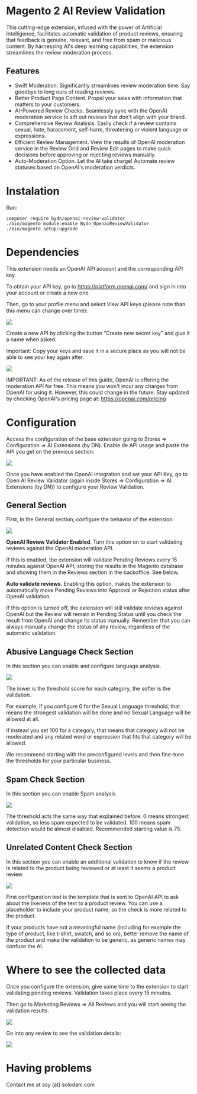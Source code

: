 # Magento 2 AI Review Validation

This cutting-edge extension, infused with the power of Artificial Intelligence, facilitates automatic validation of product reviews, ensuring that feedback is genuine, relevant, and free from spam or malicious content. By harnessing AI's deep learning capabilities, the extension streamlines the review moderation process.

## Features

- Swift Moderation. Significantly streamlines review moderation time. Say goodbye to long ours of reading reviews.
- Better Product Page Content. Propel your sales with information that matters to your customers.
- AI-Powered Review Checks. Seamlessly sync with the OpenAI moderation service to sift out reviews that don't align with your brand.
- Comprehensive Review Analysis. Easily check if a review contains sexual, hate, harassment, self-harm, threatening or violent language or expressions.
- Efficient Review Management. View the results of OpenAI moderation service in the Review Grid and Review Edit pages to make quick decisions before approving or rejecting reviews manually.
- Auto-Moderation Option. Let the AI take charge! Automate review statuses based on OpenAI's moderation verdicts.

# Instalation

Run:
```
composer require bydn/openai-review-validator
./bin/magento module:enable Bydn_OpenaiReviewValidator
./bin/magento setup:upgrade
```

# Dependencies

This extension needs an OpenAI API account and the corresponding API key.

To obtain your API key, go to https://platform.openai.com/ and sign in into your account or create a new one.

Then, go to your profile menu and select View API keys (please note than this menu can change over time):

<img src="https://github.com/danidnm/ByDN-Magento-Chatgpt-Review-Validator/blob/master/docs/1-openai-account.png" />

Create a new API by clicking the button “Create new secret key” and give it a name when asked.

Important: Copy your keys and save it in a secure place as you will not be able to see your key again after.

<img src="https://github.com/danidnm/ByDN-Magento-Chatgpt-Review-Validator/blob/master/docs/2-opena-api-keyi.png" />

IMPORTANT: As of the release of this guide, OpenAI is offering the moderation API for free. This means you won't incur any charges from OpenAI for using it. However, this could change in the future. Stay updated by checking OpenAI's pricing page at: https://openai.com/pricing

# Configuration

Access the configuration of the base extension going to Stores => Configuration => AI Extensions (by DN). Enable de API usage and paste the API you get on the previous section:

<img src="https://github.com/danidnm/ByDN-Magento-Chatgpt-Review-Validator/blob/master/docs/3-configuration.png" />

Once you have enabled the OpenAI integration and set your API Key, go to Open AI Review Validator (again inside Stores => Configuration => AI Extensions (by DN)) to configure your Review Validation.

## General Section

First, in the General section, configure the behavior of the extension:

<img src="https://github.com/danidnm/ByDN-Magento-Chatgpt-Review-Validator/blob/master/docs/4-configuration.png" />

**OpenAI Review Validator Enabled**. Turn this option on to start validating reviews against the OpenAI moderation API.

If this is enabled, the extension will validate Pending Reviews every 15 minutes against OpenAI API, storing the results in the Magento database and showing them in the Reviews section in the backoffice. See below.

**Auto validate reviews**. Enabling this option, makes the extension to automatically move Pending Reviews into Approval or Rejection status after OpenAI validation.

If this option is turned off, the extension will still validate reviews against OpenAI but the Review will remain in Pending Status until you check the result from OpenAI and change its status manually.
Remember that you can always manually change the status of any review, regardless of the automatic validation.

## Abusive Language Check Section

In this section you can enable and configure language analysis.

<img src="https://github.com/danidnm/ByDN-Magento-Chatgpt-Review-Validator/blob/master/docs/5-configuration.png" />

The lower is the threshold score for each category, the softer is the validation. 

For example, if you configure 0 for the Sexual Language threshold, that means the strongest validation will be done and no Sexual Language will be allowed at all.

If instead you set 100 for a category, that means that category will not be moderated and any related word or expression that fits that category will be allowed.

We recommend starting with the preconfigured levels and then fine-tune the thresholds for your particular business.

## Spam Check Section

In this section you can enable Spam analysis

<img src="https://github.com/danidnm/ByDN-Magento-Chatgpt-Review-Validator/blob/master/docs/6-configuration.png" />

The threshold acts the same way that explained before. 0 means strongest validation, so less spam expected to be validated. 100 means spam detection would be almost disabled. Recommended starting value is 75.

## Unrelated Content Check Section

In this section you can enable an additional validation to know if the review is related to the product being reviewed or at least it seems a product review.

<img src="https://github.com/danidnm/ByDN-Magento-Chatgpt-Review-Validator/blob/master/docs/7-configuration.png" />

First configuration text is the template that is sent to OpenAI API to ask about the likeness of the text to a product review. You can use a placeholder to include your product name, so the check is more related to the product.

If your products have not a meaningful name (including for example the type of product, like t-shirt, swatch, and so on), better remove the name of the product and make the validation to be generic, as generic names may confuse the AI.

# Where to see the collected data

Once you configure the extension, give some time to the extension to start validating pending reviews. Validation takes place every 15 minutes.

Then go to Marketing Reviews => All Reviews and you will start seeing the validation results.

<img src="https://github.com/danidnm/ByDN-Magento-Chatgpt-Review-Validator/blob/master/docs/8-configuration.png" />

Go into any review to see the validation details:

<img src="https://github.com/danidnm/ByDN-Magento-Chatgpt-Review-Validator/blob/master/docs/9-configuration.png" />

# Having problems

Contact me at soy (at) solodani.com

